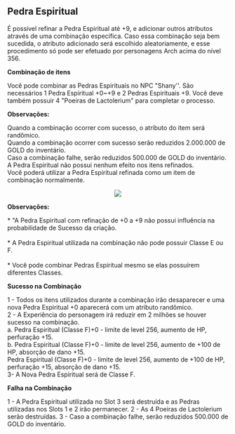 ## Pedra Espiritual

<html>
  <head>
    <meta charset="utf-8" />
    <meta name="viewport" content="width=device-width" />
  </head>
  <body>

<p>
É possível refinar a Pedra Espiritual até +9, e adicionar outros atributos através de uma combinação específica. Caso essa combinação seja bem sucedida, o atributo adicionado será escolhido aleatoriamente, e esse procedimento só pode ser efetuado por personagens Arch acima do nível 356.
</p>

<p><strong>Combinação de itens</strong></p>
<p>
Você pode combinar as Pedras Espirituais no NPC "Shany''. São necessários 1 Pedra Espiritual +0~+9 e 2 Pedras Espirituais +9. Você deve também possuir 4 "Poeiras de Lactolerium" para completar o processo.
</p>

<p><strong>Observações:</strong></p>
<p>
Quando a combinação ocorrer com sucesso, o atributo do item será randômico.<br>
Quando a combinação ocorrer com sucesso serão reduzidos 2.000.000 de GOLD do inventário.<br>
Caso a combinação falhe, serão reduzidos 500.000 de GOLD do inventário.<br>
A Pedra Espiritual não possui nenhum efeito nos itens refinados.<br>
Você poderá utilizar a Pedra Espiritual refinada como um item de combinação normalmente.
</p>

<p align="center">
<img src="https://github.com/RonierBastos/Coisas-de-Wyd/blob/master/Guias%20WYD%20BR/Avan%C3%A7ado/Pedra-Espiritual/1-files/wyd_img_pedra_espiritual.jpg?raw=true" />
</p>

<p><strong>Observações:</strong></p>
<p>
* "A Pedra Espiritual com refinação de +0 a +9 não possui influência na probabilidade de Sucesso da criação.<br><br>
* A Pedra Espiritual utilizada na combinação não pode possuir Classe E ou F.<br><br>
* Você pode combinar Pedras Espiritual mesmo se elas possuírem diferentes Classes.	<br>		
</p>
<p><strong>Sucesso na Combinação</strong></p>
<p>
1 - Todos os itens utilizados durante a combinação irão desaparecer e uma nova Pedra Espiritual +0 aparecerá com um atributo randômico.<br>
2 - A Experiência do personagem irá reduzir em 2 milhões se houver sucesso na combinação.<br>
	a. Pedra Espiritual (Classe F)+0 - limite de level 256, aumento de HP, perfuração +15.<br>
	b. Pedra Espiritual (Classe F)+0 - limite de level 256, aumento de +100 de HP, absorção de dano +15.<br>
	Pedra Espiritual (Classe F)+0 - limite de level 256, aumento de +100 de HP, perfuração +15, absorção de dano +15.<br>
3- A Nova Pedra Espiritual será de Classe F. 
</p>

<p><strong>Falha na Combinação</strong></p>
<p>
1 - A Pedra Espiritual utilizada no Slot 3 será destruída e as Pedras utilizadas nos Slots 1 e 2 irão permanecer.
2 - As 4 Poeiras de Lactolerium serão destruídas.
3 - Caso a combinação falhe, serão reduzidos 500.000 de GOLD do inventário.
</p>

  </body>
</html>